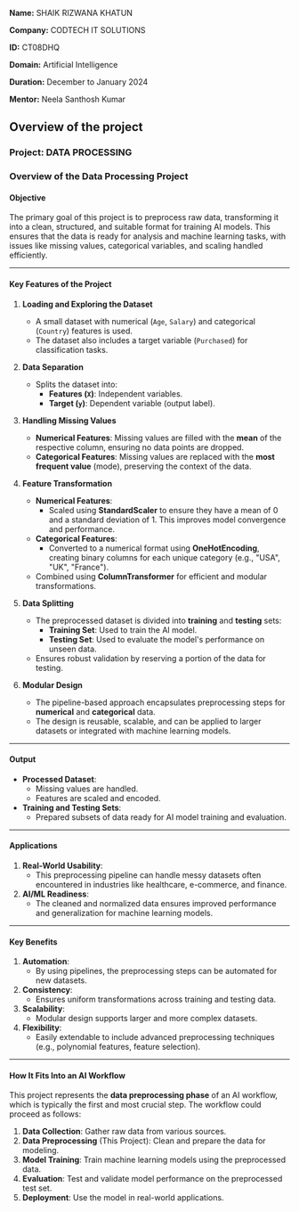 **Name:** SHAIK RIZWANA KHATUN

**Company:** CODTECH IT SOLUTIONS

**ID:** CT08DHQ

**Domain:** Artificial Intelligence

**Duration:** December to January 2024

**Mentor:** Neela Santhosh Kumar

## Overview of the project

### Project: DATA PROCESSING

### **Overview of the Data Processing Project**

#### **Objective**
The primary goal of this project is to preprocess raw data, transforming it into a clean, structured, and suitable format for training AI models. This ensures that the data is ready for analysis and machine learning tasks, with issues like missing values, categorical variables, and scaling handled efficiently.

---

#### **Key Features of the Project**
1. **Loading and Exploring the Dataset**  
   - A small dataset with numerical (`Age`, `Salary`) and categorical (`Country`) features is used.
   - The dataset also includes a target variable (`Purchased`) for classification tasks.

2. **Data Separation**  
   - Splits the dataset into:
     - **Features (`X`)**: Independent variables.
     - **Target (`y`)**: Dependent variable (output label).

3. **Handling Missing Values**  
   - **Numerical Features**: Missing values are filled with the **mean** of the respective column, ensuring no data points are dropped.
   - **Categorical Features**: Missing values are replaced with the **most frequent value** (mode), preserving the context of the data.

4. **Feature Transformation**  
   - **Numerical Features**:
     - Scaled using **StandardScaler** to ensure they have a mean of 0 and a standard deviation of 1. This improves model convergence and performance.
   - **Categorical Features**:
     - Converted to a numerical format using **OneHotEncoding**, creating binary columns for each unique category (e.g., "USA", "UK", "France").
   - Combined using **ColumnTransformer** for efficient and modular transformations.

5. **Data Splitting**  
   - The preprocessed dataset is divided into **training** and **testing** sets:
     - **Training Set**: Used to train the AI model.
     - **Testing Set**: Used to evaluate the model's performance on unseen data.
   - Ensures robust validation by reserving a portion of the data for testing.

6. **Modular Design**  
   - The pipeline-based approach encapsulates preprocessing steps for **numerical** and **categorical** data.
   - The design is reusable, scalable, and can be applied to larger datasets or integrated with machine learning models.

---

#### **Output**
- **Processed Dataset**:
  - Missing values are handled.
  - Features are scaled and encoded.
- **Training and Testing Sets**:
  - Prepared subsets of data ready for AI model training and evaluation.

---

#### **Applications**
1. **Real-World Usability**:
   - This preprocessing pipeline can handle messy datasets often encountered in industries like healthcare, e-commerce, and finance.
2. **AI/ML Readiness**:
   - The cleaned and normalized data ensures improved performance and generalization for machine learning models.

---

#### **Key Benefits**
1. **Automation**:
   - By using pipelines, the preprocessing steps can be automated for new datasets.
2. **Consistency**:
   - Ensures uniform transformations across training and testing data.
3. **Scalability**:
   - Modular design supports larger and more complex datasets.
4. **Flexibility**:
   - Easily extendable to include advanced preprocessing techniques (e.g., polynomial features, feature selection).

---

#### **How It Fits Into an AI Workflow**
This project represents the **data preprocessing phase** of an AI workflow, which is typically the first and most crucial step. The workflow could proceed as follows:
1. **Data Collection**: Gather raw data from various sources.
2. **Data Preprocessing** (This Project): Clean and prepare the data for modeling.
3. **Model Training**: Train machine learning models using the preprocessed data.
4. **Evaluation**: Test and validate model performance on the preprocessed test set.
5. **Deployment**: Use the model in real-world applications.

